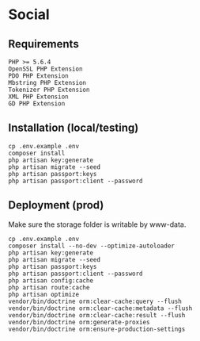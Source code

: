 # Social

## Requirements
    PHP >= 5.6.4
    OpenSSL PHP Extension
    PDO PHP Extension
    Mbstring PHP Extension
    Tokenizer PHP Extension
    XML PHP Extension
    GD PHP Extension

## Installation (local/testing)
    cp .env.example .env
    composer install
    php artisan key:generate
    php artisan migrate --seed
    php artisan passport:keys
    php artisan passport:client --password

## Deployment (prod)

Make sure the storage folder is writable by www-data.

    cp .env.example .env
    composer install --no-dev --optimize-autoloader
    php artisan key:generate
    php artisan migrate --seed
    php artisan passport:keys
    php artisan passport:client --password
    php artisan config:cache
    php artisan route:cache
    php artisan optimize
    vendor/bin/doctrine orm:clear-cache:query --flush
    vendor/bin/doctrine orm:clear-cache:metadata --flush
    vendor/bin/doctrine orm:clear-cache:result --flush
    vendor/bin/doctrine orm:generate-proxies
    vendor/bin/doctrine orm:ensure-production-settings
